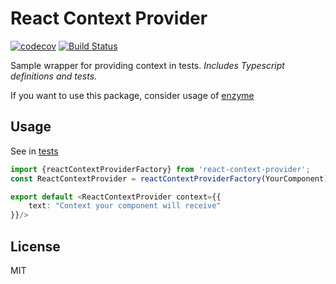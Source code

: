 # React Context Provider
[![codecov](https://codecov.io/gh/horat1us/react-context-provider/branch/master/graph/badge.svg)](https://codecov.io/gh/horat1us/react-context-provider)
[![Build Status](https://travis-ci.org/horat1is/react-context-provider.svg?branch=master)](https://travis-ci.org/horat1us/react-context-provider)

Sample wrapper for providing context in tests.
*Includes Typescript definitions and tests.*

If you want to use this package, consider usage of [enzyme](https://github.com/airbnb/enzyme)

## Usage
See in [tests](./tests)


```typescript jsx
import {reactContextProviderFactory} from 'react-context-provider';
const ReactContextProvider = reactContextProviderFactory(YourComponent);

export default <ReactContextProvider context={{
    text: "Context your component will receive"
}}/>
```
## License
MIT